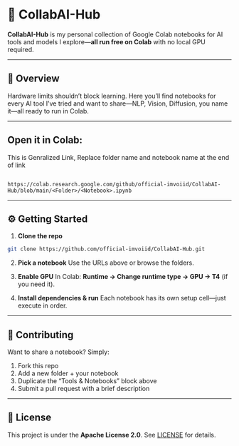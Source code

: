 # 🤖 CollabAI-Hub

**CollabAI-Hub** is my personal collection of Google Colab notebooks for AI tools and models I explore—**all run free on Colab** with no local GPU required.

---

## 🚀 Overview

Hardware limits shouldn’t block learning. Here you’ll find notebooks for every AI tool I’ve tried and want to share—NLP, Vision, Diffusion, you name it—all ready to run in Colab.

---

## Open it in Colab:  
This is Genralized Link, Replace folder name and notebook name at the end of link
```

https://colab.research.google.com/github/official-imvoiid/CollabAI-Hub/blob/main/<Folder>/<Notebook>.ipynb

````

---

## ⚙️ Getting Started

1. **Clone the repo**  
 ```bash
 git clone https://github.com/official-imvoiid/CollabAI-Hub.git
````

2. **Pick a notebook**
   Use the URLs above or browse the folders.

3. **Enable GPU**
   In Colab: **Runtime → Change runtime type → GPU → T4** (if you need it).

4. **Install dependencies & run**
   Each notebook has its own setup cell—just execute in order.

---

## 🤝 Contributing

Want to share a notebook? Simply:

1. Fork this repo
2. Add a new folder + your notebook
3. Duplicate the “Tools & Notebooks” block above
4. Submit a pull request with a brief description

---

## 📄 License

This project is under the **Apache License 2.0**. See [LICENSE](LICENSE) for details.


